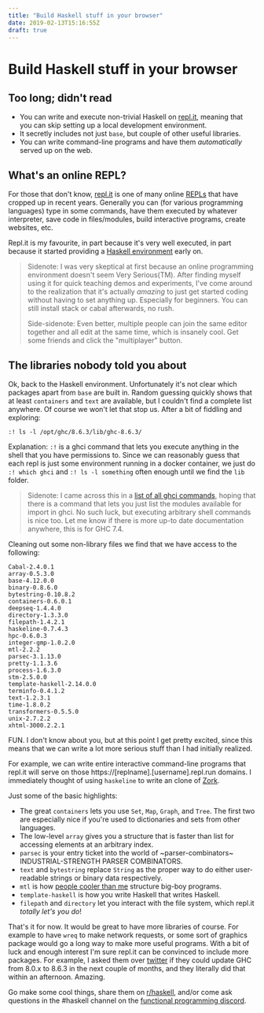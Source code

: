 ```yaml
---
title: "Build Haskell stuff in your browser"
date: 2019-02-13T15:16:55Z
draft: true
---
```


# Build Haskell stuff in your browser


## Too long; didn't read

- You can write and execute non-trivial Haskell on [repl.it](https://repl.it/), meaning that you can skip setting up a local development environment.
- It secretly includes not just `base`, but couple of other useful libraries.
- You can write command-line programs and have them _automatically_ served up on the web.


## What's an online REPL?

For those that don't know, [repl.it](https://repl.it) is one of many online [REPLs](https://en.wikipedia.org/wiki/REPL) that have cropped up in recent years. Generally you can (for various programming languages) type in some commands, have them executed by whatever interpreter, save code in files/modules, build interactive programs, create websites, etc.

Repl.it is my favourite, in part because it's very well executed, in part because it started providing a [Haskell environment](https://repl.it/site/blog/haskell) early on.

> Sidenote: I was very skeptical at first because an online programming environment doesn't seem Very Serious(TM). After finding myself using it for quick teaching demos and experiments, I've come around to the realization that it's actually _amazing_ to just get started coding without having to set anything up. Especially for beginners. You can still install stack or cabal afterwards, no rush.
>
> Side-sidenote: Even better, multiple people can join the same editor together and all edit at the same time, which is insanely cool. Get some friends and click the "multiplayer" button.


## The libraries nobody told you about

Ok, back to the Haskell environment. Unfortunately it's not clear which packages apart from `base` are built in. Random guessing quickly shows that at least `containers` and `text` are available, but I couldn't find a complete list anywhere. Of course we won't let that stop us. After a bit of fiddling and exploring:

`:! ls -l /opt/ghc/8.6.3/lib/ghc-8.6.3/`

Explanation: `:!` is a ghci command that lets you execute anything in the shell that you have permissions to. Since we can reasonably guess that each repl is just some environment running in a docker container, we just do `:! which ghci` and `:! ls -l something` often enough until we find the `lib` folder.

> Sidenote: I came across this in a [list of all ghci commands](https://downloads.haskell.org/~ghc/7.4.1/docs/html/users_guide/ghci-commands.html), hoping that there is a command that lets you just list the modules available for import in ghci. No such luck, but executing arbitrary shell commands is nice too. Let me know if there is more up-to date documentation anywhere, this is for GHC 7.4.

Cleaning out some non-library files we find that we have access to the following:

```
Cabal-2.4.0.1
array-0.5.3.0
base-4.12.0.0
binary-0.8.6.0
bytestring-0.10.8.2
containers-0.6.0.1
deepseq-1.4.4.0
directory-1.3.3.0
filepath-1.4.2.1
haskeline-0.7.4.3
hpc-0.6.0.3
integer-gmp-1.0.2.0
mtl-2.2.2
parsec-3.1.13.0
pretty-1.1.3.6
process-1.6.3.0
stm-2.5.0.0
template-haskell-2.14.0.0
terminfo-0.4.1.2
text-1.2.3.1
time-1.8.0.2
transformers-0.5.5.0
unix-2.7.2.2
xhtml-3000.2.2.1
```

FUN. I don't know about you, but at this point I get pretty excited, since this means that we can write a lot more serious stuff than I had initially realized.

For example, we can write entire interactive command-line programs that repl.it will serve on those https://[replname].[username].repl.run domains. I immediately thought of using `haskeline` to write an clone of [Zork](https://en.wikipedia.org/wiki/Zork).

Just some of the basic highlights:

- The great `containers` lets you use `Set`, `Map`, `Graph`, and `Tree`. The first two are especially nice if you're used to dictionaries and sets from other languages.
- The low-level `array` gives you a structure that is faster than list for accessing elements at an arbitrary index.
- `parsec` is your entry ticket into the world of ~parser-combinators~ INDUSTRIAL-STRENGTH PARSER COMBINATORS.
- `text` and `bytestring` replace `String` as the proper way to do either user-readable strings or binary data respectively.
- `mtl` is how [people cooler than me](https://www.parsonsmatt.org/2018/03/22/three_layer_haskell_cake.html) structure big-boy programs.
- `template-haskell` is how you write Haskell that writes Haskell.
- `filepath` and `directory` let you interact with the file system, which repl.it _totally let's you do_!

That's it for now. It would be great to have more libraries of course. For example to have `wreq` to make network requests, or some sort of graphics package would go a long way to make more useful programs. With a bit of luck and enough interest I'm sure repl.it can be convinced to include more packages. For example, I asked them over [twitter](https://twitter.com/replit) if they could update GHC from 8.0.x to 8.6.3 in the next couple of months, and they literally did that within an afternoon. Amazing.

Go make some cool things, share them on [r/haskell](https://old.reddit.com/r/haskell/), and/or come ask questions in the #haskell channel on the [functional programming discord](https://discord.me/fp).

